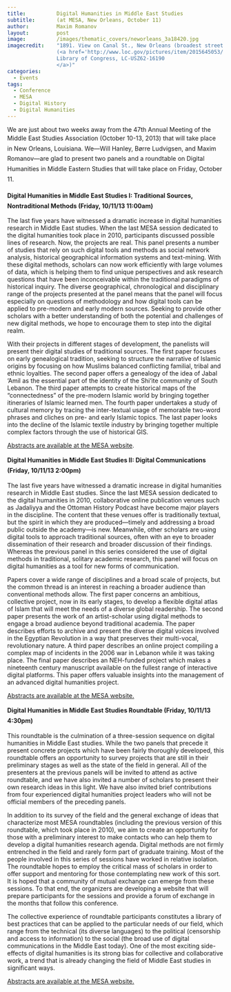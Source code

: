 ```yaml
---
title:			Digital Humanities in Middle East Studies
subtitle:		(at MESA, New Orleans, October 11)
author:			Maxim Romanov
layout:			post
image:			/images/thematic_covers/neworleans_3a18420.jpg
imagecredit:	"1891. View on Canal St., New Orleans (broadest street in the world), U.S.A.
				(<a href='http://www.loc.gov/pictures/item/2015645053/' target='_blank'>
				Library of Congress, LC-USZ62-16190
				</a>)"
categories:
  - Events
tags:
  - Conference
  - MESA
  - Digital History
  - Digital Humanities
---
```

We are just about two weeks away from the 47th Annual Meeting of the Middle East Studies Association (<span style="line-height: 1.7;">October 10-13, 2013) that will take place in </span><span style="line-height: 1.7;">New Orleans, Louisiana. We—Will Hanley, Børre Ludvigsen, and Maxim Romanov—are glad to present two panels and a roundtable on Digital Humanities in Middle Eastern Studies that will take place on Friday, October 11.</span>

**<span style="line-height: 1.7;">Digital Humanities in Middle East Studies I: Traditional Sources, Nontraditional Methods (Friday, 10/11/13 11:00am)</span>**

The last five years have witnessed a dramatic increase in digital humanities research in Middle East studies. When the last MESA session dedicated to the digital humanities took place in 2010, participants discussed possible lines of research. Now, the projects are real. This panel presents a number of studies that rely on such digital tools and methods as social network analysis, historical geographical information systems and text-mining. With these digital methods, scholars can now work efficiently with large volumes of data, which is helping them to find unique perspectives and ask research questions that have been inconceivable within the traditional paradigms of historical inquiry. The diverse geographical, chronological and disciplinary range of the projects presented at the panel means that the panel will focus especially on questions of methodology and how digital tools can be applied to pre-modern and early modern sources. Seeking to provide other scholars with a better understanding of both the potential and challenges of new digital methods, we hope to encourage them to step into the digital realm.

With their projects in different stages of development, the panelists will present their digital studies of traditional sources. The first paper focuses on early genealogical tradition, seeking to structure the narrative of Islamic origins by focusing on how Muslims balanced conflicting familial, tribal and ethnic loyalties. The second paper offers a genealogy of the idea of Jabal ‘Amil as the essential part of the identity of the Shi‘ite community of South Lebanon. The third paper attempts to create historical maps of the &#8220;connectedness&#8221; of the pre-modern Islamic world by bringing together itineraries of Islamic learned men. The fourth paper undertakes a study of cultural memory by tracing the inter-textual usage of memorable two-word phrases and cliches on pre- and early Islamic topics. The last paper looks into the decline of the Islamic textile industry by bringing together multiple complex factors through the use of historical GIS.

[Abstracts are available at the MESA website][1].

**<span style="line-height: 1.7;">Digital Humanities in Middle East Studies II: Digital Communications (Friday, 10/11/13 2:00pm)</span>**

The last five years have witnessed a dramatic increase in digital humanities research in Middle East studies. Since the last MESA session dedicated to the digital humanities in 2010, collaborative online publication venues such as Jadaliyya and the Ottoman History Podcast have become major players in the discipline. The content that these venues offer is traditionally textual, but the spirit in which they are produced—timely and addressing a broad public outside the academy—is new. Meanwhile, other scholars are using digital tools to approach traditional sources, often with an eye to broader dissemination of their research and broader discussion of their findings. Whereas the previous panel in this series considered the use of digital methods in traditional, solitary academic research, this panel will focus on digital humanities as a tool for new forms of communication.

Papers cover a wide range of disciplines and a broad scale of projects, but the common thread is an interest in reaching a broader audience than conventional methods allow. The first paper concerns an ambitious, collective project, now in its early stages, to develop a flexible digital atlas of Islam that will meet the needs of a diverse global readership. The second paper presents the work of an artist-scholar using digital methods to engage a broad audience beyond traditional academia. The paper describes efforts to archive and present the diverse digital voices involved in the Egyptian Revolution in a way that preserves their multi-vocal, revolutionary nature. A third paper describes an online project compiling a complex map of incidents in the 2006 war in Lebanon while it was taking place. The final paper describes an NEH-funded project which makes a nineteenth century manuscript available on the fullest range of interactive digital platforms. This paper offers valuable insights into the management of an advanced digital humanities project.

[Abstracts are available at the MESA website.][2]

**<span style="line-height: 1.7;">Digital Humanities in Middle East Studies Roundtable (Friday, 10/11/13 4:30pm)</span>**

This roundtable is the culmination of a three-session sequence on digital humanities in Middle East studies. While the two panels that precede it present concrete projects which have been fairly thoroughly developed, this roundtable offers an opportunity to survey projects that are still in their preliminary stages as well as the state of the field in general. All of the presenters at the previous panels will be invited to attend as active roundtable, and we have also invited a number of scholars to present their own research ideas in this light. We have also invited brief contributions from four experienced digital humanities project leaders who will not be official members of the preceding panels.

In addition to its survey of the field and the general exchange of ideas that characterize most MESA roundtables (including the previous version of this roundtable, which took place in 2010), we aim to create an opportunity for those with a preliminary interest to make contacts who can help them to develop a digital humanities research agenda. Digital methods are not firmly entrenched in the field and rarely form part of graduate training. Most of the people involved in this series of sessions have worked in relative isolation. The roundtable hopes to employ the critical mass of scholars in order to offer support and mentoring for those contemplating new work of this sort. It is hoped that a community of mutual exchange can emerge from these sessions. To that end, the organizers are developing a website that will prepare participants for the sessions and provide a forum of exchange in the months that follow this conference.

The collective experience of roundtable participants constitutes a library of best practices that can be applied to the particular needs of our field, which range from the technical (its diverse languages) to the political (censorship and access to information) to the social (the broad use of digital communications in the Middle East today). One of the most exciting side-effects of digital humanities is its strong bias for collective and collaborative work, a trend that is already changing the field of Middle East studies in significant ways.

[Abstracts are available at the MESA website.][3]

 [1]: https://mymesa.arizona.edu/meeting_program_session.php?sid=774150dd18cd5a9303553aef23092665
 [2]: https://mymesa.arizona.edu/meeting_program_session.php?sid=69dd6538659b50ef74e735d74e29ad6f
 [3]: https://mymesa.arizona.edu/meeting_program_session.php?sid=30de40a42f6fdba4cd8f6e3de224202a